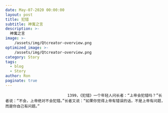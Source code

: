 ```yaml
---
date: May-07-2020 00:00:00
layout: post
title: 犯错
subtitle: 神寓之言
description: >-
  神寓之言
image: >-
    /assets/img/Qtcreator-overview.png
optimized_image: >-
    /assets/img/Qtcreator-overview.png
category: Story
tags:
  - blog
  - Story
author: Ron
paginate: true
---
```


							　　1399，《犯错》一个年轻人问长者：“上帝会犯错吗？”长者说：“不会，上帝绝对不会犯错。”长者又说：“如果你觉得上帝有错误的话，不是上帝有问题，而是你自己有问题。”
							
							
						